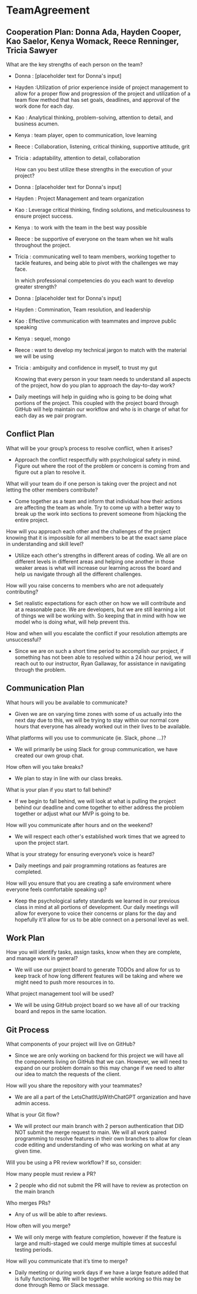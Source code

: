 # TeamAgreement


## Cooperation Plan: Donna Ada, Hayden Cooper, Kao Saelor, Kenya Womack, Reece Renninger, Tricia Sawyer

   What are the key strengths of each person on the team?
   
 - Donna : [placeholder text for Donna's input]
 - Hayden :Utilization of prior experience inside of project management to allow for a proper flow and progression of the project and utilization of a team flow method that has set goals, deadlines, and approval of the work done for each day.
 - Kao : Analytical thinking, problem-solving, attention to detail, and business acumen.
 - Kenya : team player, open to communication, love learning
 - Reece : Collaboration, listening, critical thinking, supportive attitude, grit
 - Tricia :  adaptability, attention to detail, collaboration
 
    How can you best utilize these strengths in the execution of your project?
    
 - Donna : [placeholder text for Donna's input]
 - Hayden : Project Management and team organization
 - Kao : Leverage critical thinking, finding solutions, and meticulousness to ensure project success.
 - Kenya : to work with the team in the best way possible
 - Reece : be supportive of everyone on the team when we hit walls throughout the project.
 - Tricia : communicating well to team members, working together to tackle features, and being able to pivot with the challenges we may face. 
    
    In which professional competencies do you each want to develop greater strength?
    
 - Donna : [placeholder text for Donna's input]
 - Hayden : Commination, Team resolution, and leadership
 - Kao : Effective communication with teammates and improve public speaking
 - Kenya : sequel, mongo
 - Reece : want to develop my technical jargon to match with the material we will be using
 - Tricia : ambiguity and confidence in myself, to trust my gut
  
    Knowing that every person in your team needs to understand all aspects of the project, how do you plan to approach the day-to-day work?
    
 - Daily meetings will help in guiding who is going to be doing what portions of the project.  This coupled with the project board through GitHub will help maintain our workflow and who is in charge of what for each day as we pair program.


## Conflict Plan

   What will be your group’s process to resolve conflict, when it arises?
    
  - Approach the conflict respectfully with psychological safety in mind.  Figure out where the root of the problem or concern is coming from and figure out a plan to resolve it.

   What will your team do if one person is taking over the project and not letting the other members contribute?
    
   - Come together as a team and inform that individual how their actions are affecting the team as whole.  Try to come up with a better way to break up the work into sections to prevent someone from
     hijacking the entire project.
     
   How will you approach each other and the challenges of the project knowing that it is impossible for all members to be at the exact same place in understanding and skill level?
    
   - Utilize each other's strengths in different areas of coding.  We all are on different levels in different areas and helping one another in those weaker areas is what will increase our learning across the board and help us navigate through all the different challenges.

   How will you raise concerns to members who are not adequately contributing?
    
   - Set realistic expectations for each other on how we will contribute and at a reasonable pace.  We are developers, but we are still learning a lot of things we will be working with.  So keeping that in mind with how we model who is doing what, will help prevent this.

   How and when will you escalate the conflict if your resolution attempts are unsuccessful?
   - Since we are on such a short time period to accomplish our project, if something has not been able to resolved within a 24 hour period, we will reach out to our instructor, Ryan Gallaway, for assistance in navigating through the problem.

## Communication Plan

   What hours will you be available to communicate?
   
   - Given we are on varying time zones with some of us actually into the next day due to this, we will be trying to stay within our normal core hours that everyone has already worked out in their lives to be available.
   
   What platforms will you use to communicate (ie. Slack, phone …)?
   
   - We will primarily be using Slack for group communication, we have created our own group chat.
   
   How often will you take breaks?
   
   - We plan to stay in line with our class breaks.
   
   What is your plan if you start to fall behind?
   
   - If we begin to fall behind, we will look at what is pulling the project behind our deadline and come together to either address the problem together or adjust what our MVP is going to be.
   
   How will you communicate after hours and on the weekend?
   
   - We will respect each other's established work times that we agreed to upon the project start.
   
   What is your strategy for ensuring everyone’s voice is heard?
   
   - Daily meetings and pair programming rotations as features are completed.
   
   How will you ensure that you are creating a safe environment where everyone feels comfortable speaking up?
   
   - Keep the psychological safety standards we learned in our previous class in mind at all portions of development.  Our daily meetings will allow for everyone to voice their concerns or plans for the day and hopefully it'll allow for us to be able connect on a personal level as well.

## Work Plan
 
  How you will identify tasks, assign tasks, know when they are complete, and manage work in general?
  
  - We will use our project board to generate TODOs and allow for us to keep track of how long different features will be taking and where we might need to push more resources in to.
  
  What project management tool will be used?
  
  - We will be using GitHub project board so we have all of our tracking board and repos in the same location.

## Git Process


   What components of your project will live on GitHub?
   
   - Since we are only working on backend for this project we will have all the components living on GitHub that we can.  However, we will need to expand on our problem domain so this may change if we need to alter our idea to match the requests of the client.
   
   How will you share the repository with your teammates?
     
   - We are all a part of the LetsChatItUpWithChatGPT organization and have admin access.
   
   What is your Git flow?
     
   - We will protect our main branch with 2 person authentication that DID NOT submit the merge request to main.  We will all work paired programming to resolve features in their own branches to allow for clean code editing and understanding of who was working on what at any given time.
   
   Will you be using a PR review workflow? If so, consider:
   
   How many people must review a PR?
          
   - 2 people who did not submit the PR will have to review as protection on the main branch
   
   Who merges PRs?
          
   - Any of us will be able to after reviews.
   
   How often will you merge?
      
   - We will only merge with feature completion, however if the feature is large and multi-staged we could merge multiple times at succesful testing periods.
   
   How will you communicate that it’s time to merge?
          
   - Daily meeting or during work days if we have a large feature added that is fully functioning. We will be together while working so this may be done through Remo or Slack message.
   


